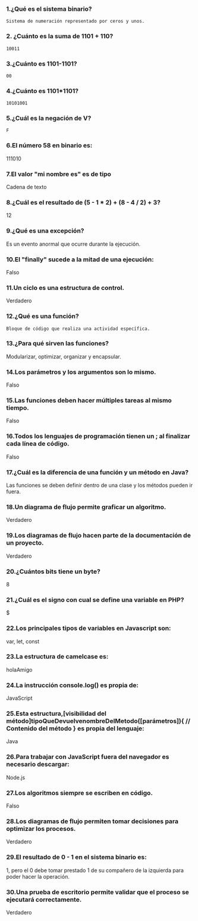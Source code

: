 ### 1.¿Qué es el sistema binario?
    Sistema de numeración representado por ceros y unos.

### 2. ¿Cuánto es la suma de 1101 + 110?
    10011
### 3.¿Cuánto es 1101-1101?
    00
### 4.¿Cuánto es 1101*1101?
    10101001
### 5.¿Cuál es la negación de V?
    F
### 6.El número 58 en binario es:
  111010
### 7.El valor "mi nombre es" es de tipo
  Cadena de texto
### 8.¿Cuál es el resultado de (5 - 1 * 2) + (8 - 4 / 2) + 3?
12
### 9.¿Qué es una excepción?
  Es un evento anormal que ocurre durante la ejecución.
### 10.El "finally" sucede a la mitad de una ejecución:
  Falso
### 11.Un ciclo es una estructura de control.
  Verdadero
### 12.¿Qué es una función?
    Bloque de código que realiza una actividad específica.
### 13.¿Para qué sirven las funciones?
  Modularizar, optimizar, organizar y encapsular.
### 14.Los parámetros y los argumentos son lo mismo.
  Falso
### 15.Las funciones deben hacer múltiples tareas al mismo tiempo.
  Falso
### 16.Todos los lenguajes de programación tienen un ; al finalizar cada línea de código.
  Falso
### 17.¿Cuál es la diferencia de una función y un método en Java?
  Las funciones se deben definir dentro de una clase y los métodos pueden ir fuera.

### 18.Un diagrama de flujo permite graficar un algoritmo.
  Verdadero
### 19.Los diagramas de flujo hacen parte de la documentación de un proyecto.
  Verdadero
### 20.¿Cuántos bits tiene un byte?
  8
### 21.¿Cuál es el signo con cual se define una variable en PHP?
  $
### 22.Los principales tipos de variables en Javascript son:
  var, let, const
### 23.La estructura de camelcase es:
  holaAmigo
### 24.La instrucción console.log() es propia de:
  JavaScript

### 25.Esta estructura,[visibilidad del método]tipoQueDevuelvenombreDelMetodo([parámetros]){  // Contenido del método } es propia del lenguaje:
  Java
### 26.Para trabajar con JavaScript fuera del navegador es necesario descargar:
  Node.js
### 27.Los algoritmos siempre se escriben en código.
  Falso
### 28.Los diagramas de flujo permiten tomar decisiones para optimizar los procesos.

  Verdadero
### 29.El resultado de 0 - 1 en el sistema binario es:

  1, pero el 0 debe tomar prestado 1 de su compañero de la izquierda para poder hacer la operación.

### 30.Una prueba de escritorio permite validar que el proceso se ejecutará correctamente.
  Verdadero
